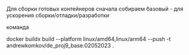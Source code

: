 Для сборки готовых контейнеров сначала собираем базовый - для ускорения сборки/отладки/разработки

команда

docker buildx build --platform linux/amd64,linux/arm64 --push -t andrewkomkov/de_proj9_base:02052023 .